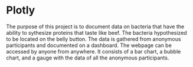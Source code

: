 # Plotly
The purpose of this project is to document data on bacteria that have the ability to sythesize proteins 
that taste like beef. The bacteria hypothesized to be located on the belly button. The data is gathered
from anonymous participants and documented on a dashboard. The webpage can be accessed by anyone from anywhere. It consists of a bar chart, a bubble	
chart, and a gauge with the data of all the anonymous participants. 

